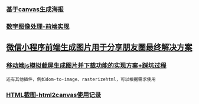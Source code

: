 ### [基于canvas生成海报](https://juejin.im/post/5bc099896fb9a05ce576c516)
### [数字图像处理-前端实现](https://juejin.im/post/5bcee8816fb9a05cdd2d45a1)
## [微信小程序前端生成图片用于分享朋友圈最终解决方案](https://www.jianshu.com/p/7d47e52de73c)
### [移动端js模拟截屏生成图片并下载功能的实现方案+踩坑过程](https://juejin.im/post/5c415691e51d45518d46eb9c)


 
```
还有其他插件，例如dom-to-image、rasterizehtml，可以根据需求使用
```
### [HTML截图-html2canvas使用记录](https://juejin.im/post/5d1820296fb9a07f070e41b2)










